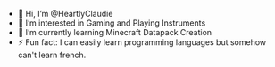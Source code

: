 - 👋 Hi, I’m @HeartlyClaudie
- 👀 I’m interested in Gaming and Playing Instruments
- 🌱 I’m currently learning Minecraft Datapack Creation
- ⚡ Fun fact: I can easily learn programming languages but somehow can't learn french.

<!---
HeartlyClaudie/HeartlyClaudie is a ✨ special ✨ repository because its `README.md` (this file) appears on your GitHub profile.
You can click the Preview link to take a look at your changes.
--->
